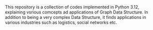 This repository is a collection of codes implemented in Python 3.12,  explaining vsrious comcepts ad applications of Graph Data Structure. In addition to being a very complex Data Structure, it finds applications in various industries such as logistics, social networks etc. 
